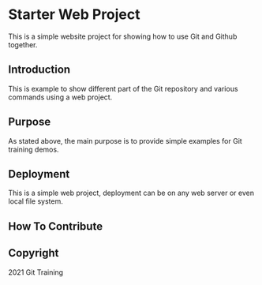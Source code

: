 # Starter Web Project

This is a simple website project for showing how to use Git and Github together.

## Introduction

This is example to show different part of the Git repository and various commands using a web project.

## Purpose

As stated above, the main purpose is to provide simple examples for Git training demos.

## Deployment

This is a simple web project, deployment can be on any web server or even local file system.

## How To Contribute

## Copyright
2021 Git Training